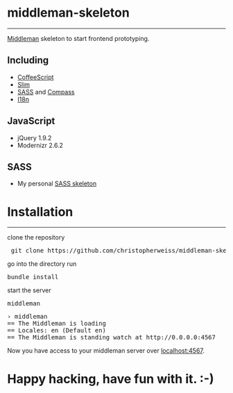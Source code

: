 middleman-skeleton
==================
------------------

[Middleman](http://middlemanapp.com/) skeleton to start frontend prototyping.

Including
----------
- [CoffeeScript](http://coffeescript.org)
- [Slim](http://slim-lang.com)
- [SASS](http://sass-lang.com) and [Compass](http://compass-style.org)
- [I18n](http://middlemanapp.com/advanced/localization/)

JavaScript
-----------
- jQuery 1.9.2
- Modernizr 2.6.2

SASS
-----
- My personal [SASS skeleton](https://github.com/christopherweiss/sass-skeleton/tree/master/sass)


Installation
============
------------
clone the repository
<pre> git clone https://github.com/christopherweiss/middleman-skeleton.git </pre>
go into the directory
run <pre>bundle install</pre>
start the server <pre>middleman</pre>
<pre>
› middleman
== The Middleman is loading
== Locales: en (Default en)
== The Middleman is standing watch at http://0.0.0.0:4567
</pre>

Now you have access to your middleman server over [localhost:4567](http://localhost:4567).

Happy hacking, have fun with it. :-)
=============================
